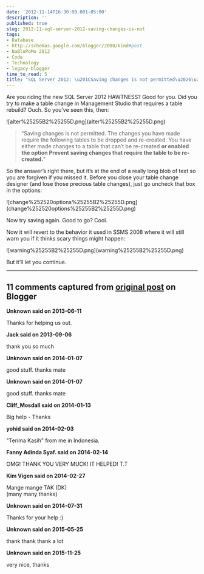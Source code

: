 ```yaml
---
date: '2012-11-14T16:30:00.001-05:00'
description: ''
published: true
slug: 2012-11-sql-server-2012-saving-changes-is-not
tags:
- Database
- http://schemas.google.com/blogger/2008/kind#post
- NaBloPoMo 2012
- Code
- Technology
- legacy-blogger
time_to_read: 5
title: "SQL Server 2012: \u201CSaving changes is not permitted\u2026\u201D"
---
```


<p>Are you riding the new SQL Server 2012 HAWTNESS? Good for you. Did you try to make a table change in Management Studio that requires a table rebuild? Ouch. So you’ve seen this, then:</p>
<p>![alter%25255B2%25255D.png](alter%25255B2%25255D.png)</p>
<blockquote> 
<p>“Saving changes is not permitted. The changes you have made require the following tables to be dropped and re-created. You have either made changes to a table that can’t be re-created <strong>or enabled the option Prevent saving changes that require the table to be re-created.</strong>”</p>
</blockquote>
<p>So the answer’s right there, but it’s at the end of a really long blob of text so you are forgiven if you missed it. Before you close your table change designer (and lose those precious table changes), just go uncheck that box in the options:</p>
<p>![change%252520options%25255B2%25255D.png](change%252520options%25255B2%25255D.png)</p>
<p>Now try saving again. Good to go? Cool.</p>
<p>Now it will revert to the behavior it used in SSMS 2008 where it will still warn you if it thinks scary things might happen:</p>
<p>![warning%25255B2%25255D.png](warning%25255B2%25255D.png)</p>
<p>But it’ll let you continue.</p>

---

## 11 comments captured from [original post](https://blog.wassupy.com/2012/11/sql-server-2012-saving-changes-is-not.html) on Blogger

**Unknown said on 2013-06-11**

Thanks for helping us out.

**Jack said on 2013-09-06**

thank you so much

**Unknown said on 2014-01-07**

good stuff. thanks mate

**Unknown said on 2014-01-07**

good stuff. thanks mate

**Cliff_Mosdall said on 2014-01-13**

Big help - Thanks

**yohid said on 2014-02-03**

&quot;Terima Kasih&quot; from me in Indonesia.

**Fanny Adinda Syaf. said on 2014-02-14**

OMG! THANK YOU VERY MUCK! IT HELPED! T.T

**Kim Vigen said on 2014-02-27**

Mange mange TAK (DK)<br />(many many thanks)

**Unknown said on 2014-07-31**

Thanks for your help :)

**Unknown said on 2015-05-25**

thank thank thank a lot

**Unknown said on 2015-11-25**

very nice, thanks<br />

